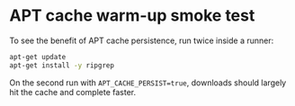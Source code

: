 # APT cache warm-up smoke test

To see the benefit of APT cache persistence, run twice inside a runner:

```bash
apt-get update
apt-get install -y ripgrep
```

On the second run with `APT_CACHE_PERSIST=true`, downloads should largely hit the cache and complete faster.
